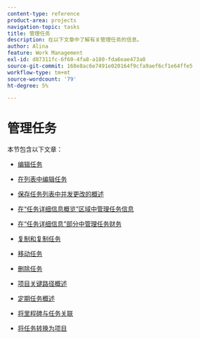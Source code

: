 ```yaml
---
content-type: reference
product-area: projects
navigation-topic: tasks
title: 管理任务
description: 在以下文章中了解有关管理任务的信息。
author: Alina
feature: Work Management
exl-id: d87311fc-6f60-4fa8-a180-fda6eae473a0
source-git-commit: 168e8ac6e7491e020164f9cfa9aef6cf1e64ffe5
workflow-type: tm+mt
source-wordcount: '79'
ht-degree: 5%

---
```


# 管理任务

本节包含以下文章：

* [编辑任务](../../../manage-work/tasks/manage-tasks/edit-tasks.md)
* [在列表中编辑任务](../../../manage-work/tasks/manage-tasks/edit-tasks-in-a-list.md)
* [保存任务列表中并发更改的概述](../../../manage-work/tasks/manage-tasks/save-concurrent-changes-in-a-task-list.md)

   <!--
  <li><a href="../../../manage-work/tasks/manage-tasks/manage-task-details-forms-finances.md" class="MCXref xref" xrefformat="{para}">Manage task details, custom forms, and finances</a> (drafted not to lose the TOC spot, but the article is in draft)</li>
  -->

* [在“任务详细信息概览”区域中管理任务信息](../../../manage-work/tasks/manage-tasks/task-information-in-overview.md)
* [在“任务详细信息”部分中管理任务财务](../../../manage-work/tasks/manage-tasks/task-finances-in-details.md)
* [复制和复制任务](../../../manage-work/tasks/manage-tasks/copy-and-duplicate-tasks.md)
* [移动任务](../../../manage-work/tasks/manage-tasks/move-tasks.md)
* [删除任务](../../../manage-work/tasks/manage-tasks/delete-tasks.md)
* [项目关键路径概述](../../../manage-work/tasks/manage-tasks/critical-path.md)
* [定期任务概述](../../../manage-work/tasks/manage-tasks/recurring-tasks-overview.md)
* [将里程碑与任务关联](../../../manage-work/tasks/manage-tasks/associate-milestones-with-tasks.md)
* [将任务转换为项目](../../../manage-work/tasks/manage-tasks/convert-task-to-project.md)
